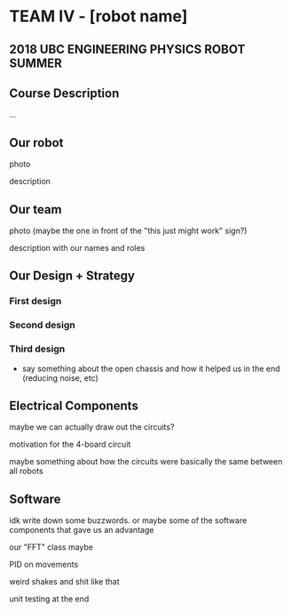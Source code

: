 # TEAM IV - [robot name]
## 2018 UBC ENGINEERING PHYSICS ROBOT SUMMER

## Course Description

...

## Our robot

photo

description

## Our team

photo (maybe the one in front of the "this just might work" sign?)

description with our names and roles

## Our Design + Strategy

### First design

### Second design


### Third design

- say something about the open chassis and how it helped us in the end (reducing noise, etc)

## Electrical Components

maybe we can actually draw out the circuits?

motivation for the 4-board circuit

maybe something about how the circuits were basically the same between all robots

## Software

idk write down some buzzwords. or maybe some of the software components that gave us an advantage

our "FFT" class maybe

PID on movements

weird shakes and shit like that

unit testing at the end


